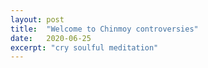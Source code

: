 ```yaml
---
layout: post
title:  "Welcome to Chinmoy controversies"
date:   2020-06-25
excerpt: "cry soulful meditation"
---
```

